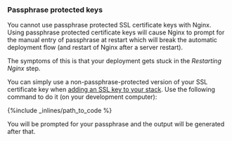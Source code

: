 ### Passphrase protected keys

You cannot use passphrase protected SSL certificate keys with Nginx. Using passphrase protected certificate keys will cause Nginx to prompt for the manual entry of passphrase at restart which will break the automatic deployment flow (and restart of Nginx after a server restart).

The symptoms of this is that your deployment gets stuck in the _Restarting Nginx_ step.

You can simply use a non-passphrase-protected version of your SSL certificate key when [adding an SSL key to your stack](/articles/ssl-certificate). Use the following command to do it (on your development computer):



{%include _inlines/path_to_code %}



You will be prompted for your passphrase and the output will be generated after that.

